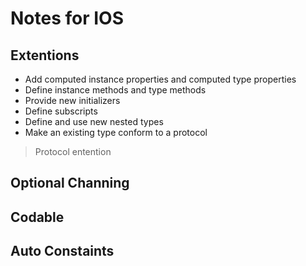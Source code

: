 # Notes for IOS

## Extentions

- Add computed instance properties and computed type properties
- Define instance methods and type methods
- Provide new initializers
- Define subscripts
- Define and use new nested types
- Make an existing type conform to a protocol

> Protocol entention

## Optional Channing

## Codable

## Auto Constaints
